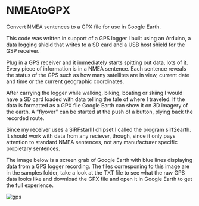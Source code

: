 # NMEAtoGPX

Convert NMEA sentences to a GPX file for use in Google Earth.

This code was written in support of a GPS logger I built using an Arduino, a data logging shield that writes to a SD card and a USB host shield for the GSP receiver.

Plug in a GPS receiver and it immediately starts spitting out data, lots of it.  Every piece of information is in a NMEA sentence.  Each sentence reveals the status of the GPS such as how many satellites are in view, current date and time or the current geographic coordinates.

After carrying the logger while walking, biking, boating or skiing I would have a SD card loaded with data telling the tale of where I traveled.  If the data is formatted as a GPX file Google Earth can show it on 3D imagery of the earth.  A “flyover” can be started at the push of a button, plying back the recorded route.

Since my receiver uses a SiRFstarIII chipset I called the program sirf2earth.  It should work with data from any reciever, though, since it only pays attention to standard NMEA sentences, not any manufacturer specific propietary sentences.

The image below is a screen grab of Google Earth with blue lines displaying data from a GPS logger recording.  The files corresponing to this image are in the samples folder, take a look at the TXT file to see what the raw GPS data looks like and download the GPX file and open it in Google Earth to get the full experience.

![gps](https://cloud.githubusercontent.com/assets/318132/26525797/bdbd986c-4330-11e7-8a44-f430d8ed47f6.jpg)
